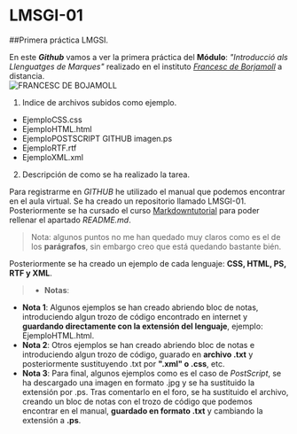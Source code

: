 # LMSGI-01

##Primera práctica LMGSI.

En este **_Github_** vamos a ver la primera práctica del **Módulo**: _"Introducció als Llenguatges de Marques"_ realizado en el instituto [_Francesc de Borjamoll_](http://www.iesfbmoll.org/) a distancia.  
![FRANCESC DE BOJAMOLL](http://www.iesfbmoll.org/wp-content/uploads/2013/11/logo_ies_wp1.png)

 1. Indice de archivos subidos como ejemplo.  
  * EjemploCSS.css  
  * EjemploHTML.html  
  * EjemploPOSTSCRIPT GITHUB imagen.ps  
  * EjemploRTF.rtf  
  * EjemploXML.xml  
 
 2. Descripción de como se ha realizado la tarea.
 
Para registrarme en _GITHUB_ he utilizado el manual que podemos encontrar en el aula virtual. Se ha creado un repositorio llamado LMSGI-01. Posteriormente se ha cursado el curso [Markdowntutorial](http://www.markdowntutorial.com/) para poder rellenar el apartado _README.md_.
> Nota: algunos puntos no me han quedado muy claros como es el de los **parágrafos**, sin embargo creo que está  quedando bastante bién.

Posteriormente se ha creado un ejemplo de cada lenguaje: **CSS, HTML, PS, RTF y XML**.

> * **Notas**:
 * **Nota 1**: Algunos ejemplos se han creado abriendo bloc de notas, introduciendo algun trozo de código encontrado en internet y **guardando directamente con la extensión del lenguaje**, ejemplo: EjemploHTML.html.
 * **Nota 2**: Otros ejemplos se han creado abriendo bloc de notas e introduciendo algun trozo de código, guarado en **archivo .txt** y posteriormente sustituyendo .txt por **".xml" o .css**, etc.
 * **Nota 3**: Para final, algunos ejemplos como es el caso de _PostScript_, se ha descargado una imagen en formato .jpg y se ha sustituido la extensión por .ps. Tras comentarlo en el foro, se ha sustituido el archivo, creando un bloc de notas con el trozo de código que podemos encontrar en el manual, **guardado en formato .txt** y cambiando la extensión a **.ps**.

